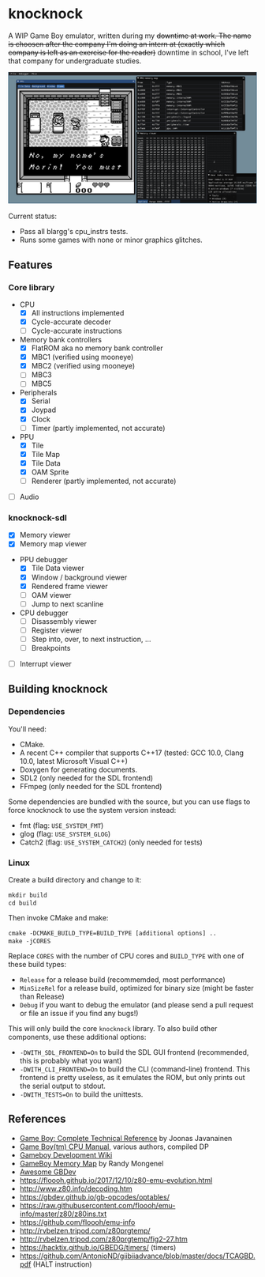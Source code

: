 # knocknock

A WIP Game Boy emulator, written during my ~~downtime at work. The name is
choosen after the company I'm doing an intern at (exactly which company is left
as an exercise for the reader)~~ downtime in school, I've left that company for
undergraduate studies.

[![knocknock screenshot](docs/screenshot.png)](https://www.youtube.com/watch?v=vdDloirSG6E)

Current status:
* Pass all blargg's cpu_instrs tests.
* Runs some games with none or minor graphics glitches.

## Features

### Core library

- CPU
    - [x] All instructions implemented
    - [x] Cycle-accurate decoder
    - [ ] Cycle-accurate instructions
- Memory bank controllers
    - [x] FlatROM aka no memory bank controller
    - [x] MBC1 (verified using mooneye)
    - [x] MBC2 (verified using mooneye)
    - [ ] MBC3
    - [ ] MBC5
- Peripherals
    - [x] Serial
    - [x] Joypad
    - [x] Clock
    - [ ] Timer (partly implemented, not accurate)
- PPU
    - [x] Tile
    - [x] Tile Map
    - [x] Tile Data
    - [x] OAM Sprite
    - [ ] Renderer (partly implemented, not accurate)
- [ ] Audio

### knocknock-sdl
- [x] Memory viewer
- [x] Memory map viewer
- PPU debugger
    - [x] Tile Data viewer
    - [x] Window / background viewer
    - [x] Rendered frame viewer
    - [ ] OAM viewer
    - [ ] Jump to next scanline
- CPU debugger
    - [ ] Disassembly viewer
    - [ ] Register viewer
    - [ ] Step into, over, to next instruction, ...
    - [ ] Breakpoints
- [ ] Interrupt viewer

## Building knocknock

### Dependencies
You'll need:
* CMake.
* A recent C++ compiler that supports C++17 (tested: GCC 10.0, Clang 10.0, latest Microsoft Visual C++)
* Doxygen for generating documents.
* SDL2 (only needed for the SDL frontend)
* FFmpeg (only needed for the SDL frontend)

Some dependencies are bundled with the source, but you can use flags to force knocknock to use the
system version instead:
* fmt (flag: `USE_SYSTEM_FMT`)
* glog (flag: `USE_SYSTEM_GLOG`)
* Catch2 (flag: `USE_SYSTEM_CATCH2`) (only needed for tests)

### Linux
Create a build directory and change to it:
```
mkdir build
cd build
```

Then invoke CMake and make:
```
cmake -DCMAKE_BUILD_TYPE=BUILD_TYPE [additional options] ..
make -jCORES
```

Replace `CORES` with the number of CPU cores and `BUILD_TYPE` with one of these build types:
* `Release` for a release build (recommemded, most performance)
* `MinSizeRel` for a release build, optimized for binary size (might be faster than Release)
* `Debug` if you want to debug the emulator (and please send a pull request or file an issue if you find any bugs!)

This will only build the core `knocknock` library. To also build other components, use these additional options:
* `-DWITH_SDL_FRONTEND=On` to build the SDL GUI frontend (recommended, this is probably what you want)
* `-DWITH_CLI_FRONTEND=On` to build the CLI (command-line) frontend. This frontend is pretty useless, as it emulates the
  ROM, but only prints out the serial output to stdout.
* `-DWITH_TESTS=On` to build the unittests.

## References
* [Game Boy: Complete Technical Reference](https://gekkio.fi/files/gb-docs/gbctr.pdf) by Joonas Javanainen
* [Game Boy(tm) CPU Manual](http://marc.rawer.de/Gameboy/Docs/GBCPUman.pdf), various authors, compiled DP
* [Gameboy Development Wiki](http://gbdev.gg8.se/wiki/articles/Main_Page)
* [GameBoy Memory Map](http://gameboy.mongenel.com/dmg/asmmemmap.html) by Randy Mongenel
* [Awesome GBDev](https://github.com/gbdev/awesome-gbdev)
* https://floooh.github.io/2017/12/10/z80-emu-evolution.html
* http://www.z80.info/decoding.htm
* https://gbdev.github.io/gb-opcodes/optables/
* https://raw.githubusercontent.com/floooh/emu-info/master/z80/z80ins.txt
* https://github.com/floooh/emu-info
* http://rvbelzen.tripod.com/z80prgtemp/
* http://rvbelzen.tripod.com/z80prgtemp/fig2-27.htm
* https://hacktix.github.io/GBEDG/timers/ (timers)
* https://github.com/AntonioND/giibiiadvance/blob/master/docs/TCAGBD.pdf (HALT instruction)
